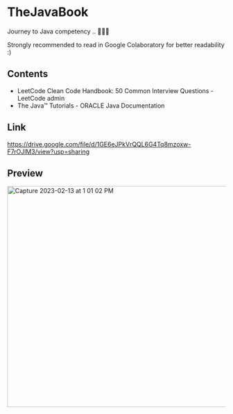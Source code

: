 # TheJavaBook
 
 Journey to Java competency .. 👨🏻‍💻

 Strongly recommended to read in Google Colaboratory for better readability :) 
 

## Contents
- LeetCode Clean Code Handbook: 50 Common Interview Questions - LeetCode admin 
- The Java™ Tutorials - ORACLE Java Documentation

## Link 
https://drive.google.com/file/d/1GE6eJPkVrQQL6G4Tq8mzoxw-F7rOJlM3/view?usp=sharing

## Preview 
<img width="509" alt="Capture 2023-02-13 at 1 01 02 PM" src="https://user-images.githubusercontent.com/96886982/218536568-05679438-cc3b-417f-a307-d63cbc0a04f5.png">
